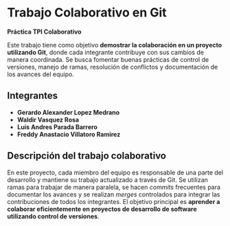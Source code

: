 # Trabajo Colaborativo en Git

**Práctica TPI Colaborativo**  

Este trabajo tiene como objetivo **demostrar la colaboración en un proyecto utilizando Git**, donde cada integrante contribuye con sus cambios de manera coordinada. Se busca fomentar buenas prácticas de control de versiones, manejo de ramas, resolución de conflictos y documentación de los avances del equipo.

## Integrantes

- **Gerardo Alexander Lopez Medrano**  
- **Waldir Vasquez Rosa**  
- **Luis Andres Parada Barrero**  
- **Freddy Anastacio Villatoro Ramirez**

## Descripción del trabajo colaborativo

En este proyecto, cada miembro del equipo es responsable de una parte del desarrollo y mantiene su trabajo actualizado a través de Git. Se utilizan ramas para trabajar de manera paralela, se hacen *commits* frecuentes para documentar los avances y se realizan *merges* controlados para integrar las contribuciones de todos los integrantes. El objetivo principal es **aprender a colaborar eficientemente en proyectos de desarrollo de software utilizando control de versiones**.
